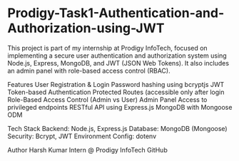# Prodigy-Task1-Authentication-and-Authorization-using-JWT
This project is part of my internship at Prodigy InfoTech, focused on implementing a secure user authentication and authorization system using Node.js, Express, MongoDB, and JWT (JSON Web Tokens). It also includes an admin panel with role-based access control (RBAC).


Features
  User Registration & Login
  Password hashing using bcryptjs
  JWT Token-based Authentication
  Protected Routes (accessible only after login
  Role-Based Access Control (Admin vs User)
  Admin Panel Access to privileged endpoints
  RESTful API using Express.js
  MongoDB with Mongoose ODM

Tech Stack
  Backend: Node.js, Express.js
  Database: MongoDB (Mongoose)
  Security: Bcrypt, JWT
  Environment Config: dotenv


Author
Harsh Kumar
Intern @ Prodigy InfoTech
GitHub

